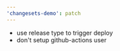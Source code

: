 ```yaml
---
'changesets-demo': patch
---
```


- use release type to trigger deploy
- don't setup github-actions user
